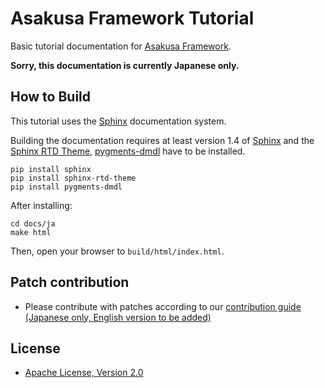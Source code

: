 # Asakusa Framework Tutorial

Basic tutorial documentation for [Asakusa Framework](https://github.com/asakusafw/asakusafw).

**Sorry, this documentation is currently Japanese only.**

## How to Build

This tutorial uses the [Sphinx](http://www.sphinx-doc.org) documentation system.

Building the documentation requires at least version 1.4 of [Sphinx](http://www.sphinx-doc.org) and the [Sphinx RTD Theme](https://pypi.python.org/pypi/sphinx_rtd_theme), [pygments-dmdl](https://pypi.python.org/pypi/pygments-dmdl) have to be installed.

```
pip install sphinx
pip install sphinx-rtd-theme
pip install pygments-dmdl
```

After installing:

```
cd docs/ja
make html
```

Then, open your browser to ``build/html/index.html``.

## Patch contribution
* Please contribute with patches according to our [contribution guide (Japanese only, English version to be added)](https://docs.asakusafw.com/latest/release/ja/html/contribution.html)

## License
* [Apache License, Version 2.0](http://www.apache.org/licenses/LICENSE-2.0)